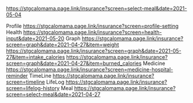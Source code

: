 
https://stgcalomama.page.link/insurance?screen=select-meal&date=2021-05-04

Profile
https://stgcalomama.page.link/insurance?screen=profile-setting
Health
https://stgcalomama.page.link/insurance?screen=health-input&date=2021-05-20
Graph
https://stgcalomama.page.link/insurance?screen=graph&date=2021-04-27&item=weight
https://stgcalomama.page.link/insurance?screen=graph&date=2021-05-27&item=intake_calories
https://stgcalomama.page.link/insurance?screen=graph&date=2021-04-27&item=burned_calories
Medicine
https://stgcalomama.page.link/insurance?screen=medicine-hospital-reminder
TimeLine
https://stgcalomama.page.link/insurance?screen=timeline
LifeLog
https://stgcalomama.page.link/insurance?screen=lifelog-history
Meal
https://stgcalomama.page.link/insurance?screen=select-meal&date=2021-04-27
